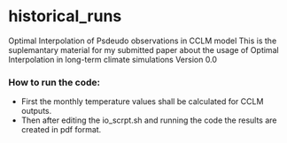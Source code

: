# historical_runs
Optimal Interpolation of Psdeudo observations in CCLM model
This is the suplemantary material for my submitted paper about the usage of Optimal Interpolation in long-term climate simulations
Version 0.0

### How to run the code:

* First the monthly temperature values shall be calculated for CCLM outputs. 
* Then after editing the io_scrpt.sh and running the code the results are created in pdf format.


